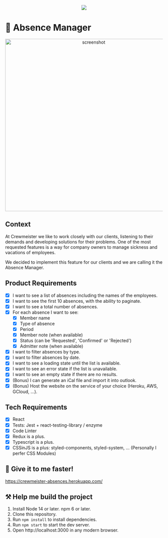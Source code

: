 <p align="center">
  <img src="https://crewmeister.com/images/logo_crewmeister_without_text.svg" />
</p>

# 📆 Absence Manager

<p align="center">
<img src="https://i.ibb.co/R0SKWR8/screenshot.png" alt="screenshot" style="width:550px;"/>
</p>

## Context

At Crewmeister we like to work closely with our clients, listening to their demands and developing solutions for their problems. One of the most requested features is a way for company owners to manage sickness and vacations of employees.

We decided to implement this feature for our clients and we are calling it the Absence Manager.

## Product Requirements

- [x] I want to see a list of absences including the names of the employees.
- [x] I want to see the first 10 absences, with the ability to paginate.
- [x] I want to see a total number of absences.
- [x] For each absence I want to see:
  - [x] Member name
  - [x] Type of absence
  - [x] Period
  - [x] Member note (when available)
  - [x] Status (can be 'Requested', 'Confirmed' or 'Rejected')
  - [x] Admitter note (when available)
- [x] I want to filter absences by type.
- [x] I want to filter absences by date.
- [x] I want to see a loading state until the list is available.
- [x] I want to see an error state if the list is unavailable.
- [x] I want to see an empty state if there are no results.
- [x] (Bonus) I can generate an iCal file and import it into outlook.
- [x] (Bonus) Host the website on the service of your choice (Heroku, AWS, GCloud, ...).

## Tech Requirements

- [x] React
- [x] Tests: Jest + react-testing-library / enzyme
- [x] Code Linter
- [x] Redux is a plus.
- [x] Typescript is a plus.
- [x] CSSinJS is a plus: styled-components, styled-system, ... (Personally I perfer CSS Modules)

## 🚀 Give it to me faster!

https://crewmeister-absences.herokuapp.com/

## ⚒️ Help me build the project

1. Install Node 14 or later. npm 6 or later.
2. Clone this repository.
3. Run `npm install` to install dependencies.
4. Run `npm start` to start the dev server.
5. Open http://localhost:3000 in any modern browser.
